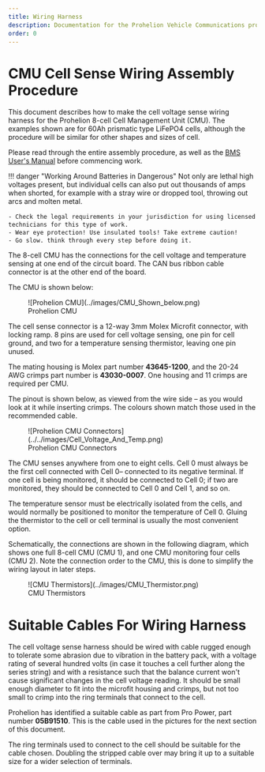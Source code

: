 ```yaml
---
title: Wiring Harness
description: Documentation for the Prohelion Vehicle Communications protocol
order: 0
---
```


# CMU Cell Sense Wiring Assembly Procedure 

This document describes how to make the cell voltage sense wiring harness for the Prohelion 8-cell Cell Management Unit (CMU).  The examples shown are for 60Ah prismatic type LiFePO4 cells, although the procedure will be similar for other shapes and sizes of cell.  

Please read through the entire assembly procedure, as well as the [BMS User's Manual](../../index.md) before commencing work.

!!! danger "Working Around Batteries in Dangerous"
    Not only are lethal high voltages present, but individual cells can also put out thousands of amps when shorted, for example with a stray wire or dropped tool, throwing out arcs and molten metal.
    
    - Check the legal requirements in your jurisdiction for using licensed technicians for this type of work.
    - Wear eye protection! Use insulated tools! Take extreme caution!
    - Go slow. think through every step before doing it.


The 8-cell CMU has the connections for the cell voltage and temperature sensing at one end of the circuit board.  The CAN bus ribbon cable connector is at the other end of the board.  

The CMU is shown below:

<figure markdown>
![Prohelion CMU](../images/CMU_Shown_below.png)
<figcaption>Prohelion CMU</figcaption>
</figure>

The cell sense connector is a 12-way 3mm Molex Microfit connector, with locking ramp.  8 pins are used for cell voltage sensing, one pin for cell ground, and two for a temperature sensing thermistor, leaving one pin unused.  

The mating housing is Molex part number __43645-1200__, and the 20-24 AWG crimps part number is __43030-0007__. One housing and 11 crimps are required per CMU.  

The pinout is shown below, as viewed from the wire side – as you would look at it while inserting crimps.  The colours shown match those used in the recommended cable.

<figure markdown>
![Prohelion CMU Connectors](../../images/Cell_Voltage_And_Temp.png)
<figcaption>Prohelion CMU Connectors</figcaption>
</figure>

The CMU senses anywhere from one to eight cells.  Cell 0 must always be the first cell connected with Cell 0– connected to its negative terminal.  If one cell is being monitored, it should be connected to Cell 0; if two are monitored, they should be connected to Cell 0 and Cell 1, and so on.  

The temperature sensor must be electrically isolated from the cells, and would normally be positioned to monitor the temperature of Cell 0.  Gluing the thermistor to the cell or cell terminal is usually the most convenient option.

Schematically, the connections are shown in the following diagram, which shows one full 8-cell CMU (CMU 1), and one CMU monitoring four cells (CMU 2).  Note the connection order to the CMU, this is done to simplify the wiring layout in later steps.

<figure markdown>
![CMU Thermistors](../images/CMU_Thermistor.png)
<figcaption>CMU Thermistors</figcaption>
</figure>

# Suitable Cables For Wiring Harness

The cell voltage sense harness should be wired with cable rugged enough to tolerate some abrasion due to vibration in the battery pack, with a voltage rating of several hundred volts (in case it touches a cell further along the series string) and with a resistance such that the balance current won't cause significant changes in the cell voltage reading.  It should be small enough diameter to fit into the microfit housing and crimps, but not too small to crimp into the ring terminals that connect to the cell.  

Prohelion has identified a suitable cable as part from Pro Power, part number __05B91510__.  This is the cable used in the pictures for the next section of this document.

The ring terminals used to connect to the cell should be suitable for the cable chosen.  Doubling the stripped cable over may bring it up to a suitable size for a wider selection of terminals.
